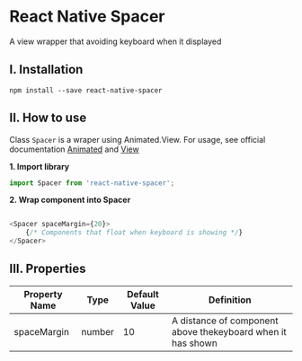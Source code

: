 # React Native Spacer
A view wrapper that avoiding keyboard when it displayed

## I. Installation 
```ssh
npm install --save react-native-spacer
```

## II. How to use

Class `Spacer` is a wraper using Animated.View. For usage, see official documentation [Animated](https://facebook.github.io/react-native/docs/animated.html) and [View](https://facebook.github.io/react-native/docs/view.html)

__1. Import library__

```javascript
import Spacer from 'react-native-spacer';
```

__2. Wrap component into Spacer__

```javascript

<Spacer spaceMargin={20}>
    {/* Components that float when keyboard is showing */}
</Spacer>
```

## III. Properties

| Property Name | Type     | Default Value | Definition | 
| ------------- | -------- | ------------- |----------- |
| spaceMargin   |  number  | 10            | A distance of component above thekeyboard when it has shown |